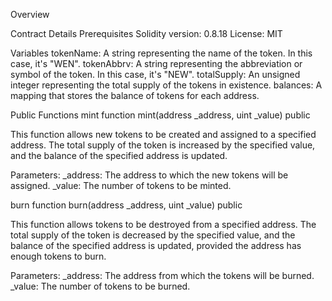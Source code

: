 Overview 

Contract Details
Prerequisites
Solidity version: 0.8.18
License: MIT

Variables
tokenName: A string representing the name of the token. In this case, it's "WEN".
tokenAbbrv: A string representing the abbreviation or symbol of the token. In this case, it's "NEW".
totalSupply: An unsigned integer representing the total supply of the tokens in existence.
balances: A mapping that stores the balance of tokens for each address.

Public Functions
mint
function mint(address _address, uint _value) public

This function allows new tokens to be created and assigned to a specified address. The total supply of the token is increased by the specified value, and the balance of the specified address is updated.

Parameters:
_address: The address to which the new tokens will be assigned.
_value: The number of tokens to be minted.

burn
function burn(address _address, uint _value) public

This function allows tokens to be destroyed from a specified address. The total supply of the token is decreased by the specified value, and the balance of the specified address is updated, provided the address has enough tokens to burn.

Parameters:
_address: The address from which the tokens will be burned.
_value: The number of tokens to be burned.
